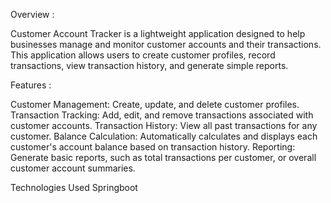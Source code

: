 Overview :

Customer Account Tracker is a lightweight application designed to help businesses manage and monitor customer accounts and their transactions. This application allows users to create customer profiles, 
record transactions, view transaction history, and generate simple reports.

Features :

Customer Management: Create, update, and delete customer profiles.
Transaction Tracking: Add, edit, and remove transactions associated with customer accounts.
Transaction History: View all past transactions for any customer.
Balance Calculation: Automatically calculates and displays each customer's account balance based on transaction history.
Reporting: Generate basic reports, such as total transactions per customer, or overall customer account summaries.

Technologies Used
Springboot
